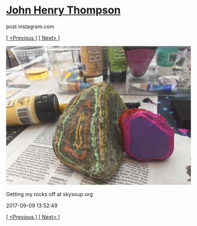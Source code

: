 # [John Henry Thompson](../README.md)
post instagram.com

[[ <Previous ]](2017-09-09-6.md) [[ Next> ]](2017-09-08-1.md)

[![](../media/2017-09-09/Getting-my-rocks-off-at-skysoup-org.jpg)](../README.md)

Getting my rocks off at skysoup.org

2017-09-09 13:52:49

[[ <Previous ]](2017-09-09-6.md) [[ Next> ]](2017-09-08-1.md)